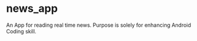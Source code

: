 # news_app
An App for reading real time news. Purpose is solely for enhancing Android Coding skill.
